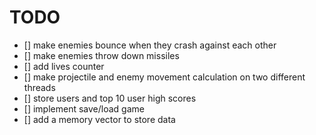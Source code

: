 # TODO

- [] make enemies bounce when they crash against each other
- [] make enemies throw down missiles
- [] add lives counter
- [] make projectile and enemy movement calculation on two different threads
- [] store users and top 10 user high scores
- [] implement save/load game
- [] add a memory vector to store data
